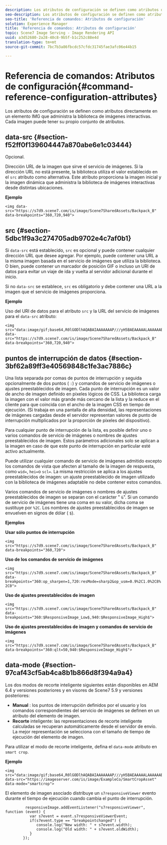 ```yaml
---
description: Los atributos de configuración se definen como atributos directamente en un elemento IMG que administra la biblioteca de imágenes interactivas. Cada imagen puede tener su propio conjunto de atributos.
seo-description: Los atributos de configuración se definen como atributos directamente en un elemento IMG que administra la biblioteca de imágenes interactivas. Cada imagen puede tener su propio conjunto de atributos.
seo-title: 'Referencia de comandos: Atributos de configuración'
solution: Experience Manager
title: 'Referencia de comandos: Atributos de configuración'
topic: Scene7 Image Serving - Image Rendering API
uuid: a3d52680-2a28-40c8-9b5f-b1c252c88e4d
translation-type: tm+mt
source-git-commit: 7bc7b3a86fbcdc57cfdc31745fae3afc06e44b15

---
```



# Referencia de comandos: Atributos de configuración{#command-reference-configuration-attributes}

Los atributos de configuración se definen como atributos directamente en un elemento IMG que administra la biblioteca de imágenes interactivas. Cada imagen puede tener su propio conjunto de atributos.

## data-src {#section-f52ff0f139604447a870abe6e1c03444}

Opcional.

Dirección URL de la imagen que sirve el servicio de imágenes. Si la dirección URL no está presente, la biblioteca utiliza el valor establecido en el `src` atributo como alternativa. Este atributo proporciona la imagen inicial y la imagen dinámica que administra la biblioteca de imágenes interactivas desde distintas ubicaciones.

**Ejemplo**

```
<img data-src="https://s7d9.scene7.com/is/image/Scene7SharedAssets/Backpack_B" data-breakpoints="360,720,940">
```

## src {#section-5dbc1f9a3c274705adb9702e4c7af0b1}

Si `data-src` está establecido, `src` es opcional y puede contener cualquier dirección URL que desee agregar. Por ejemplo, puede contener una URL a la misma imagen basada en el servicio de imágenes que utiliza la biblioteca. O bien, puede contener un marcador de posición GIF o incluso un URI de datos para evitar un viaje de ida y vuelta al servidor adicional durante el inicio.

Si no `data-src` se establece, `src` es obligatorio y debe contener una URL a la imagen que el servicio de imágenes proporciona.

**Ejemplo**

Uso del URI de datos para el atributo `src` y la URL del servicio de imágenes para el `data-src` atributo:

```
<img src="data:image/gif;base64,R0lGODlhAQABAIAAAAAAAP///yH5BAEAAAAALAAAAAABAAEAAAIBRAA7" data-src="https://s7d9.scene7.com/is/image/Scene7SharedAssets/Backpack_B" data-breakpoints="360,720,940">
```

## puntos de interrupción de datos {#section-3bf62a89ff3e40569848c1fe3ac7886c}

Una lista separada por comas de puntos de interrupción y seguida opcionalmente de dos puntos ( `:`) y comandos de servicio de imágenes o ajustes preestablecidos de imagen. Cada punto de interrupción es un valor de ancho de imagen definido en píxeles lógicos de CSS. La biblioteca carga la imagen con el valor más grande más cercano de la lista y la reduce en el cliente para que coincida con el ancho de la imagen CSS en tiempo de ejecución. (Si trabaja en una pantalla de alta densidad, las representaciones de imágenes cargadas desde el servidor representan valores de punto de interrupción multiplicados por la proporción de píxeles del dispositivo).

Para cualquier punto de interrupción de la lista, es posible definir uno o varios comandos de servicio de imágenes o nombres de ajustes preestablecidos de imagen. Estos parámetros adicionales solo se aplican a la imagen en caso de que este punto de interrupción en particular esté activo actualmente.

Puede utilizar cualquier comando de servicio de imágenes admitido excepto los comandos de vista que afecten al tamaño de la imagen de respuesta, como `wid=`, `hei=`o `scl=`. La misma restricción se aplica a los ajustes preestablecidos de imagen: un ajuste preestablecido de imagen utilizado con la biblioteca de imágenes adaptable no debe contener estos comandos.

Varios comandos de servicio de imágenes o nombres de ajustes preestablecidos de imagen se separan con el carácter &quot; `&`&quot;. Si un comando de servicio de imágenes tiene una coma en su valor, dicha coma se sustituye por `%2C`. Los nombres de ajustes preestablecidos de imagen se envuelven en signos de dólar ( `$`).

**Ejemplos**

**Usar sólo puntos de interrupción**

`<img src="https://s7d9.scene7.com/is/image/Scene7SharedAssets/Backpack_B" data-breakpoints="360,720">`

**Uso de los comandos de servicio de imágenes**

`<img src="https://s7d9.scene7.com/is/image/Scene7SharedAssets/Backpack_B" data-breakpoints="360:op_sharpen=1,720:resMode=sharp2&op_usm=0.9%2C1.0%2C8%2C0">`

**Uso de ajustes preestablecidos de imagen**

`<img src="https://s7d9.scene7.com/is/image/Scene7SharedAssets/Backpack_B" data-breakpoints="360:$ResponsiveImage_Low$,940:$ResponsiveImage_High$">`

**Uso de ajustes preestablecidos de imagen y comandos de servicio de imágenes**

`<img src="https://s7d9.scene7.com/is/image/Scene7SharedAssets/Backpack_B" data-breakpoints="360:qlt=50,940:$ResponsiveImage_High$">`

## data-mode {#section-97caf43cf5ab4ca8b1b866d8f394a9a4}

Los dos modos de recorte inteligente siguientes están disponibles en AEM 6.4 y versiones posteriores y en visores de Scene7 5.9 y versiones posteriores:

* **Manual** : los puntos de interrupción definidos por el usuario y los comandos correspondientes del servicio de imágenes se definen en un atributo del elemento de imagen.
* **Recorte** inteligente: las representaciones de recorte inteligente calculadas se recuperan automáticamente desde el servidor de envío. La mejor representación se selecciona con el tamaño de tiempo de ejecución del elemento de imagen.

Para utilizar el modo de recorte inteligente, defina el `data-mode` atributo en `smart crop`.

**Ejemplo**

```
<img 
src="data:image/gif;base64,R0lGODlhAQABAIAAAAAAAP///yH5BAEAAAAALAAAAAABAAEAAAIBRAA7" 
data-src="https://imageserver.com/is/image/ExampleCo/SmartCropAsset" 
data-mode="smartcrop">
```

El elemento de imagen asociado distribuye un `s7responsiveViewer` evento durante el tiempo de ejecución cuando cambia el punto de interrupción.

```
         responsiveImage.addEventListener("s7responsiveViewer", function (event) { 
           var s7event = event.s7responsiveViewerEvent; 
           if(s7event.type == "breakpointchanged") { 
              console.log("New width: " + s7event.width); 
              console.log("Old width: " + s7event.oldWidth); 
           } 
        });
```

